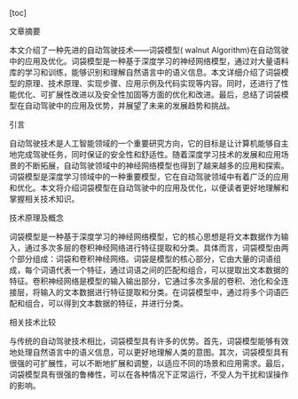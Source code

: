 
[toc]                    
                
                
文章摘要

本文介绍了一种先进的自动驾驶技术——词袋模型( walnut  Algorithm)在自动驾驶中的应用及优化。词袋模型是一种基于深度学习的神经网络模型，通过对大量语料库的学习和训练，能够识别和理解自然语言中的语义信息。本文详细介绍了词袋模型的原理、技术原理、实现步骤、应用示例及代码实现等内容。同时，还进行了性能优化、可扩展性改进以及安全性加固等方面的优化和改进。最后，总结了词袋模型在自动驾驶中的应用及优势，并展望了未来的发展趋势和挑战。

引言

自动驾驶技术是人工智能领域的一个重要研究方向，它的目标是让计算机能够自主地完成驾驶任务，同时保证的安全性和舒适性。随着深度学习技术的发展和应用场景的不断拓展，自动驾驶领域中的神经网络模型也得到了越来越多的应用和探索。词袋模型是深度学习领域中的一种重要模型，它在自动驾驶领域中有着广泛的应用和优化。本文将介绍词袋模型在自动驾驶中的应用及优化，以便读者更好地理解和掌握相关技术知识。

技术原理及概念

词袋模型是一种基于深度学习的神经网络模型，它的核心思想是将文本数据作为输入，通过多次多层的卷积神经网络进行特征提取和分类。具体而言，词袋模型由两个部分组成：词袋和卷积神经网络。词袋是模型的核心部分，它由大量的词语组成，每个词语代表一个特征，通过词语之间的匹配和组合，可以提取出文本数据的特征。卷积神经网络是模型的输入输出部分，它通过多次多层的卷积、池化和全连接层，将输入的文本数据进行特征提取和分类。在词袋模型中，通过将多个词语匹配和组合，可以得到文本数据的特征，并进行分类。

相关技术比较

与传统的自动驾驶技术相比，词袋模型具有许多的优势。首先，词袋模型能够有效地处理自然语言中的语义信息，可以更好地理解人类的意图。其次，词袋模型具有很强的可扩展性，可以不断地扩展和调整，以适应不同的场景和应用需求。最后，词袋模型具有很强的鲁棒性，可以在各种情况下正常运行，不受人为干扰和误操作的影响。

